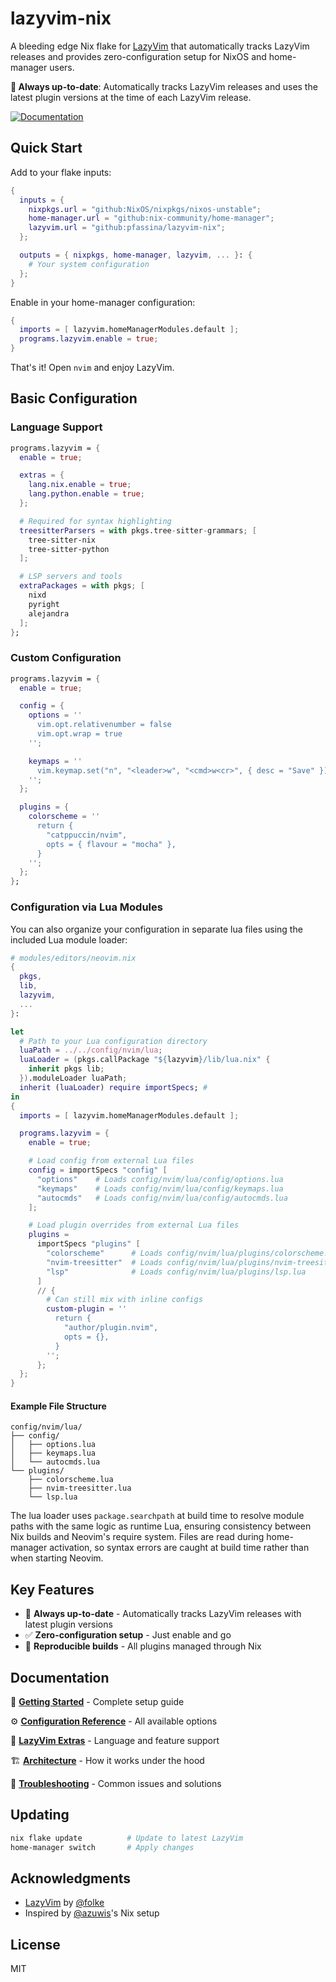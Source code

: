 # lazyvim-nix

A bleeding edge Nix flake for [LazyVim](https://www.lazyvim.org/) that automatically tracks LazyVim releases and provides zero-configuration setup for NixOS and home-manager users.

**🚀 Always up-to-date**: Automatically tracks LazyVim releases and uses the latest plugin versions at the time of each LazyVim release.

[![Documentation](https://img.shields.io/badge/docs-wiki-blue)](https://github.com/pfassina/lazyvim-nix/wiki)

## Quick Start

Add to your flake inputs:

```nix
{
  inputs = {
    nixpkgs.url = "github:NixOS/nixpkgs/nixos-unstable";
    home-manager.url = "github:nix-community/home-manager";
    lazyvim.url = "github:pfassina/lazyvim-nix";
  };

  outputs = { nixpkgs, home-manager, lazyvim, ... }: {
    # Your system configuration
  };
}
```

Enable in your home-manager configuration:

```nix
{
  imports = [ lazyvim.homeManagerModules.default ];
  programs.lazyvim.enable = true;
}
```

That's it! Open `nvim` and enjoy LazyVim.

## Basic Configuration

### Language Support

```nix
programs.lazyvim = {
  enable = true;

  extras = {
    lang.nix.enable = true;
    lang.python.enable = true;
  };

  # Required for syntax highlighting
  treesitterParsers = with pkgs.tree-sitter-grammars; [
    tree-sitter-nix
    tree-sitter-python
  ];

  # LSP servers and tools
  extraPackages = with pkgs; [
    nixd
    pyright
    alejandra
  ];
};
```

### Custom Configuration

```nix
programs.lazyvim = {
  enable = true;

  config = {
    options = ''
      vim.opt.relativenumber = false
      vim.opt.wrap = true
    '';

    keymaps = ''
      vim.keymap.set("n", "<leader>w", "<cmd>w<cr>", { desc = "Save" })
    '';
  };

  plugins = {
    colorscheme = ''
      return {
        "catppuccin/nvim",
        opts = { flavour = "mocha" },
      }
    '';
  };
};
```

### Configuration via Lua Modules

You can also organize your configuration in separate lua files using the included Lua module loader:

```nix
# modules/editors/neovim.nix
{
  pkgs,
  lib,
  lazyvim,
  ...
}:

let
  # Path to your Lua configuration directory
  luaPath = ../../config/nvim/lua;
  luaLoader = (pkgs.callPackage "${lazyvim}/lib/lua.nix" {
    inherit pkgs lib;
  }).moduleLoader luaPath;
  inherit (luaLoader) require importSpecs; #
in
{
  imports = [ lazyvim.homeManagerModules.default ];

  programs.lazyvim = {
    enable = true;

    # Load config from external Lua files
    config = importSpecs "config" [
      "options"    # Loads config/nvim/lua/config/options.lua
      "keymaps"    # Loads config/nvim/lua/config/keymaps.lua
      "autocmds"   # Loads config/nvim/lua/config/autocmds.lua
    ];

    # Load plugin overrides from external Lua files
    plugins =
      importSpecs "plugins" [
        "colorscheme"      # Loads config/nvim/lua/plugins/colorscheme.lua
        "nvim-treesitter"  # Loads config/nvim/lua/plugins/nvim-treesitter.lua
        "lsp"              # Loads config/nvim/lua/plugins/lsp.lua
      ]
      // {
        # Can still mix with inline configs
        custom-plugin = ''
          return {
            "author/plugin.nvim",
            opts = {},
          }
        '';
      };
  };
}
```

#### Example File Structure

```
config/nvim/lua/
├── config/
│   ├── options.lua
│   ├── keymaps.lua
│   └── autocmds.lua
└── plugins/
    ├── colorscheme.lua
    ├── nvim-treesitter.lua
    └── lsp.lua
```

The lua loader uses `package.searchpath` at build time to resolve module paths with the same logic as runtime Lua, ensuring consistency between Nix builds and Neovim's require system. Files are read during home-manager activation, so syntax errors are caught at build time rather than when starting Neovim.

## Key Features

- 🚀 **Always up-to-date** - Automatically tracks LazyVim releases with latest plugin versions
- ✅ **Zero-configuration setup** - Just enable and go
- 🤖 **Reproducible builds** - All plugins managed through Nix

## Documentation

📖 **[Getting Started](https://github.com/pfassina/lazyvim-nix/wiki/Getting-Started)** - Complete setup guide

⚙️ **[Configuration Reference](https://github.com/pfassina/lazyvim-nix/wiki/Configuration-Reference)** - All available options

🎯 **[LazyVim Extras](https://github.com/pfassina/lazyvim-nix/wiki/LazyVim-Extras)** - Language and feature support

🏗️ **[Architecture](https://github.com/pfassina/lazyvim-nix/wiki/Architecture-and-How-It-Works)** - How it works under the hood

🚨 **[Troubleshooting](https://github.com/pfassina/lazyvim-nix/wiki/Troubleshooting)** - Common issues and solutions

## Updating

```bash
nix flake update          # Update to latest LazyVim
home-manager switch       # Apply changes
```

## Acknowledgments

- [LazyVim](https://github.com/LazyVim/LazyVim) by [@folke](https://github.com/folke)
- Inspired by [@azuwis](https://github.com/azuwis)'s Nix setup

## License

MIT
